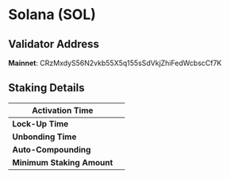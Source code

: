 # Solana (SOL)

## **Validator Address**

**Mainnet**: CRzMxdyS56N2vkb55X5q155sSdVkjZhiFedWcbscCf7K

## Staking Details

| **Activation Time**        |   |
| -------------------------- | - |
| **Lock-Up Time**           |   |
| **Unbonding Time**         |   |
| **Auto-Compounding**       |   |
| **Minimum Staking Amount** |   |

